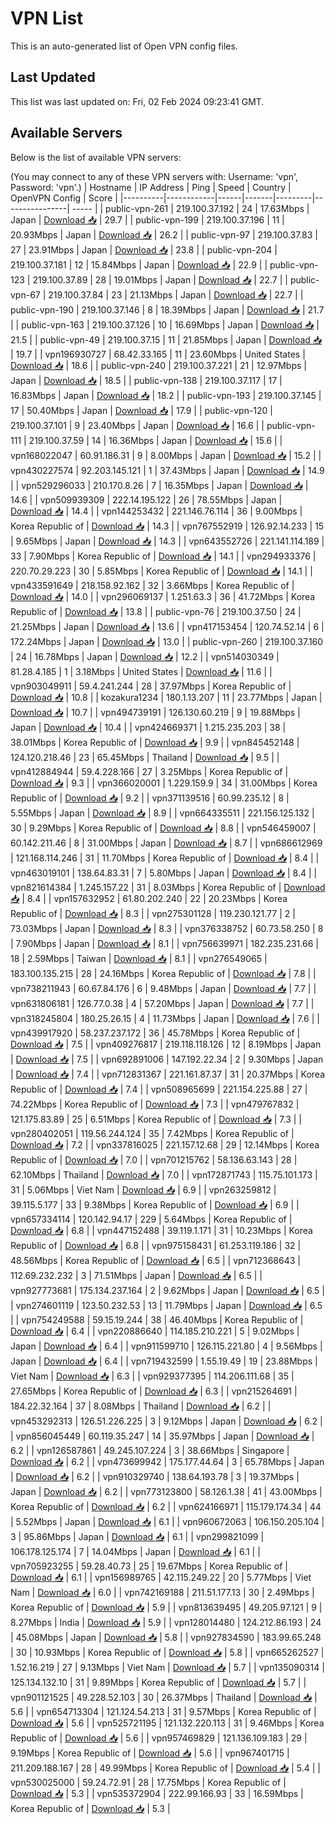 # VPN List

This is an auto-generated list of Open VPN config files.

## Last Updated

This list was last updated on: Fri, 02 Feb 2024 09:23:41 GMT.

## Available Servers

Below is the list of available VPN servers:

(You may connect to any of these VPN servers with: Username: 'vpn', Password: 'vpn'.)
| Hostname | IP Address | Ping | Speed | Country | OpenVPN Config | Score |
|----------|------------|------|-------|---------|----------------| ----- |
| public-vpn-261 | 219.100.37.192 | 24 | 17.63Mbps | Japan | [Download 📥](./configs/server_0_JP.ovpn) | 29.7 |
| public-vpn-199 | 219.100.37.196 | 11 | 20.93Mbps | Japan | [Download 📥](./configs/server_1_JP.ovpn) | 26.2 |
| public-vpn-97 | 219.100.37.83 | 27 | 23.91Mbps | Japan | [Download 📥](./configs/server_2_JP.ovpn) | 23.8 |
| public-vpn-204 | 219.100.37.181 | 12 | 15.84Mbps | Japan | [Download 📥](./configs/server_3_JP.ovpn) | 22.9 |
| public-vpn-123 | 219.100.37.89 | 28 | 19.01Mbps | Japan | [Download 📥](./configs/server_4_JP.ovpn) | 22.7 |
| public-vpn-67 | 219.100.37.84 | 23 | 21.13Mbps | Japan | [Download 📥](./configs/server_5_JP.ovpn) | 22.7 |
| public-vpn-190 | 219.100.37.146 | 8 | 18.39Mbps | Japan | [Download 📥](./configs/server_6_JP.ovpn) | 21.7 |
| public-vpn-163 | 219.100.37.126 | 10 | 16.69Mbps | Japan | [Download 📥](./configs/server_7_JP.ovpn) | 21.5 |
| public-vpn-49 | 219.100.37.15 | 11 | 21.85Mbps | Japan | [Download 📥](./configs/server_8_JP.ovpn) | 19.7 |
| vpn196930727 | 68.42.33.165 | 11 | 23.60Mbps | United States | [Download 📥](./configs/server_9_US.ovpn) | 18.6 |
| public-vpn-240 | 219.100.37.221 | 21 | 12.97Mbps | Japan | [Download 📥](./configs/server_10_JP.ovpn) | 18.5 |
| public-vpn-138 | 219.100.37.117 | 17 | 16.83Mbps | Japan | [Download 📥](./configs/server_11_JP.ovpn) | 18.2 |
| public-vpn-193 | 219.100.37.145 | 17 | 50.40Mbps | Japan | [Download 📥](./configs/server_12_JP.ovpn) | 17.9 |
| public-vpn-120 | 219.100.37.101 | 9 | 23.40Mbps | Japan | [Download 📥](./configs/server_13_JP.ovpn) | 16.6 |
| public-vpn-111 | 219.100.37.59 | 14 | 16.36Mbps | Japan | [Download 📥](./configs/server_14_JP.ovpn) | 15.6 |
| vpn168022047 | 60.91.186.31 | 9 | 8.00Mbps | Japan | [Download 📥](./configs/server_15_JP.ovpn) | 15.2 |
| vpn430227574 | 92.203.145.121 | 1 | 37.43Mbps | Japan | [Download 📥](./configs/server_16_JP.ovpn) | 14.9 |
| vpn529296033 | 210.170.8.26 | 7 | 16.35Mbps | Japan | [Download 📥](./configs/server_17_JP.ovpn) | 14.6 |
| vpn509939309 | 222.14.195.122 | 26 | 78.55Mbps | Japan | [Download 📥](./configs/server_18_JP.ovpn) | 14.4 |
| vpn144253432 | 221.146.76.114 | 36 | 9.00Mbps | Korea Republic of | [Download 📥](./configs/server_19_KR.ovpn) | 14.3 |
| vpn767552919 | 126.92.14.233 | 15 | 9.65Mbps | Japan | [Download 📥](./configs/server_20_JP.ovpn) | 14.3 |
| vpn643552726 | 221.141.114.189 | 33 | 7.90Mbps | Korea Republic of | [Download 📥](./configs/server_21_KR.ovpn) | 14.1 |
| vpn294933376 | 220.70.29.223 | 30 | 5.85Mbps | Korea Republic of | [Download 📥](./configs/server_22_KR.ovpn) | 14.1 |
| vpn433591649 | 218.158.92.162 | 32 | 3.66Mbps | Korea Republic of | [Download 📥](./configs/server_23_KR.ovpn) | 14.0 |
| vpn296069137 | 1.251.63.3 | 36 | 41.72Mbps | Korea Republic of | [Download 📥](./configs/server_24_KR.ovpn) | 13.8 |
| public-vpn-76 | 219.100.37.50 | 24 | 21.25Mbps | Japan | [Download 📥](./configs/server_25_JP.ovpn) | 13.6 |
| vpn417153454 | 120.74.52.14 | 6 | 172.24Mbps | Japan | [Download 📥](./configs/server_26_JP.ovpn) | 13.0 |
| public-vpn-260 | 219.100.37.160 | 24 | 16.78Mbps | Japan | [Download 📥](./configs/server_27_JP.ovpn) | 12.2 |
| vpn514030349 | 81.28.4.185 | 1 | 3.18Mbps | United States | [Download 📥](./configs/server_28_US.ovpn) | 11.6 |
| vpn903049911 | 59.4.241.244 | 28 | 37.97Mbps | Korea Republic of | [Download 📥](./configs/server_29_KR.ovpn) | 10.8 |
| kozakura1234 | 180.1.13.207 | 11 | 23.77Mbps | Japan | [Download 📥](./configs/server_30_JP.ovpn) | 10.7 |
| vpn494739191 | 126.130.60.219 | 9 | 19.88Mbps | Japan | [Download 📥](./configs/server_31_JP.ovpn) | 10.4 |
| vpn424669371 | 1.215.235.203 | 38 | 38.01Mbps | Korea Republic of | [Download 📥](./configs/server_32_KR.ovpn) | 9.9 |
| vpn845452148 | 124.120.218.46 | 23 | 65.45Mbps | Thailand | [Download 📥](./configs/server_33_TH.ovpn) | 9.5 |
| vpn412884944 | 59.4.228.166 | 27 | 3.25Mbps | Korea Republic of | [Download 📥](./configs/server_34_KR.ovpn) | 9.3 |
| vpn366020001 | 1.229.159.9 | 34 | 31.00Mbps | Korea Republic of | [Download 📥](./configs/server_35_KR.ovpn) | 9.2 |
| vpn371139516 | 60.99.235.12 | 8 | 5.55Mbps | Japan | [Download 📥](./configs/server_36_JP.ovpn) | 8.9 |
| vpn664335511 | 221.156.125.132 | 30 | 9.29Mbps | Korea Republic of | [Download 📥](./configs/server_37_KR.ovpn) | 8.8 |
| vpn546459007 | 60.142.211.46 | 8 | 31.00Mbps | Japan | [Download 📥](./configs/server_38_JP.ovpn) | 8.7 |
| vpn686612969 | 121.168.114.246 | 31 | 11.70Mbps | Korea Republic of | [Download 📥](./configs/server_39_KR.ovpn) | 8.4 |
| vpn463019101 | 138.64.83.31 | 7 | 5.80Mbps | Japan | [Download 📥](./configs/server_40_JP.ovpn) | 8.4 |
| vpn821614384 | 1.245.157.22 | 31 | 8.03Mbps | Korea Republic of | [Download 📥](./configs/server_41_KR.ovpn) | 8.4 |
| vpn157632952 | 61.80.202.240 | 22 | 20.23Mbps | Korea Republic of | [Download 📥](./configs/server_42_KR.ovpn) | 8.3 |
| vpn275301128 | 119.230.121.77 | 2 | 73.03Mbps | Japan | [Download 📥](./configs/server_43_JP.ovpn) | 8.3 |
| vpn376338752 | 60.73.58.250 | 8 | 7.90Mbps | Japan | [Download 📥](./configs/server_44_JP.ovpn) | 8.1 |
| vpn756639971 | 182.235.231.66 | 18 | 2.59Mbps | Taiwan | [Download 📥](./configs/server_45_TW.ovpn) | 8.1 |
| vpn276549065 | 183.100.135.215 | 28 | 24.16Mbps | Korea Republic of | [Download 📥](./configs/server_46_KR.ovpn) | 7.8 |
| vpn738211943 | 60.67.84.176 | 6 | 9.48Mbps | Japan | [Download 📥](./configs/server_47_JP.ovpn) | 7.7 |
| vpn631806181 | 126.77.0.38 | 4 | 57.20Mbps | Japan | [Download 📥](./configs/server_48_JP.ovpn) | 7.7 |
| vpn318245804 | 180.25.26.15 | 4 | 11.73Mbps | Japan | [Download 📥](./configs/server_49_JP.ovpn) | 7.6 |
| vpn439917920 | 58.237.237.172 | 36 | 45.78Mbps | Korea Republic of | [Download 📥](./configs/server_50_KR.ovpn) | 7.5 |
| vpn409276817 | 219.118.118.126 | 12 | 8.19Mbps | Japan | [Download 📥](./configs/server_51_JP.ovpn) | 7.5 |
| vpn692891006 | 147.192.22.34 | 2 | 9.30Mbps | Japan | [Download 📥](./configs/server_52_JP.ovpn) | 7.4 |
| vpn712831367 | 221.161.87.37 | 31 | 20.37Mbps | Korea Republic of | [Download 📥](./configs/server_53_KR.ovpn) | 7.4 |
| vpn508965699 | 221.154.225.88 | 27 | 74.22Mbps | Korea Republic of | [Download 📥](./configs/server_54_KR.ovpn) | 7.3 |
| vpn479767832 | 121.175.83.89 | 25 | 6.51Mbps | Korea Republic of | [Download 📥](./configs/server_55_KR.ovpn) | 7.3 |
| vpn280402051 | 119.56.244.124 | 35 | 7.42Mbps | Korea Republic of | [Download 📥](./configs/server_56_KR.ovpn) | 7.2 |
| vpn337816025 | 221.157.12.68 | 29 | 12.14Mbps | Korea Republic of | [Download 📥](./configs/server_57_KR.ovpn) | 7.0 |
| vpn701215762 | 58.136.63.143 | 28 | 62.10Mbps | Thailand | [Download 📥](./configs/server_58_TH.ovpn) | 7.0 |
| vpn172871743 | 115.75.101.173 | 31 | 5.06Mbps | Viet Nam | [Download 📥](./configs/server_59_VN.ovpn) | 6.9 |
| vpn263259812 | 39.115.5.177 | 33 | 9.38Mbps | Korea Republic of | [Download 📥](./configs/server_60_KR.ovpn) | 6.9 |
| vpn657334114 | 120.142.94.17 | 229 | 5.64Mbps | Korea Republic of | [Download 📥](./configs/server_61_KR.ovpn) | 6.8 |
| vpn447152488 | 39.119.1.171 | 31 | 10.23Mbps | Korea Republic of | [Download 📥](./configs/server_62_KR.ovpn) | 6.8 |
| vpn975158431 | 61.253.119.186 | 32 | 48.56Mbps | Korea Republic of | [Download 📥](./configs/server_63_KR.ovpn) | 6.5 |
| vpn712368643 | 112.69.232.232 | 3 | 71.51Mbps | Japan | [Download 📥](./configs/server_64_JP.ovpn) | 6.5 |
| vpn927773681 | 175.134.237.164 | 2 | 9.62Mbps | Japan | [Download 📥](./configs/server_65_JP.ovpn) | 6.5 |
| vpn274601119 | 123.50.232.53 | 13 | 11.79Mbps | Japan | [Download 📥](./configs/server_66_JP.ovpn) | 6.5 |
| vpn754249588 | 59.15.19.244 | 38 | 46.40Mbps | Korea Republic of | [Download 📥](./configs/server_67_KR.ovpn) | 6.4 |
| vpn220886640 | 114.185.210.221 | 5 | 9.02Mbps | Japan | [Download 📥](./configs/server_68_JP.ovpn) | 6.4 |
| vpn911599710 | 126.115.221.80 | 4 | 9.56Mbps | Japan | [Download 📥](./configs/server_69_JP.ovpn) | 6.4 |
| vpn719432599 | 1.55.19.49 | 19 | 23.88Mbps | Viet Nam | [Download 📥](./configs/server_70_VN.ovpn) | 6.3 |
| vpn929377395 | 114.206.111.68 | 35 | 27.65Mbps | Korea Republic of | [Download 📥](./configs/server_71_KR.ovpn) | 6.3 |
| vpn215264691 | 184.22.32.164 | 37 | 8.08Mbps | Thailand | [Download 📥](./configs/server_72_TH.ovpn) | 6.2 |
| vpn453292313 | 126.51.226.225 | 3 | 9.12Mbps | Japan | [Download 📥](./configs/server_73_JP.ovpn) | 6.2 |
| vpn856045449 | 60.119.35.247 | 14 | 35.97Mbps | Japan | [Download 📥](./configs/server_74_JP.ovpn) | 6.2 |
| vpn126587861 | 49.245.107.224 | 3 | 38.66Mbps | Singapore | [Download 📥](./configs/server_75_SG.ovpn) | 6.2 |
| vpn473699942 | 175.177.44.64 | 3 | 65.78Mbps | Japan | [Download 📥](./configs/server_76_JP.ovpn) | 6.2 |
| vpn910329740 | 138.64.193.78 | 3 | 19.37Mbps | Japan | [Download 📥](./configs/server_77_JP.ovpn) | 6.2 |
| vpn773123800 | 58.126.1.38 | 41 | 43.00Mbps | Korea Republic of | [Download 📥](./configs/server_78_KR.ovpn) | 6.2 |
| vpn624166971 | 115.179.174.34 | 44 | 5.52Mbps | Japan | [Download 📥](./configs/server_79_JP.ovpn) | 6.1 |
| vpn960672063 | 106.150.205.104 | 3 | 95.86Mbps | Japan | [Download 📥](./configs/server_80_JP.ovpn) | 6.1 |
| vpn299821099 | 106.178.125.174 | 7 | 14.04Mbps | Japan | [Download 📥](./configs/server_81_JP.ovpn) | 6.1 |
| vpn705923255 | 59.28.40.73 | 25 | 19.67Mbps | Korea Republic of | [Download 📥](./configs/server_82_KR.ovpn) | 6.1 |
| vpn156989765 | 42.115.249.22 | 20 | 5.77Mbps | Viet Nam | [Download 📥](./configs/server_83_VN.ovpn) | 6.0 |
| vpn742169188 | 211.51.177.13 | 30 | 2.49Mbps | Korea Republic of | [Download 📥](./configs/server_84_KR.ovpn) | 5.9 |
| vpn813639495 | 49.205.97.121 | 9 | 8.27Mbps | India | [Download 📥](./configs/server_85_IN.ovpn) | 5.9 |
| vpn128014480 | 124.212.86.193 | 24 | 45.08Mbps | Japan | [Download 📥](./configs/server_86_JP.ovpn) | 5.8 |
| vpn927834590 | 183.99.65.248 | 30 | 10.93Mbps | Korea Republic of | [Download 📥](./configs/server_87_KR.ovpn) | 5.8 |
| vpn665262527 | 1.52.16.219 | 27 | 9.13Mbps | Viet Nam | [Download 📥](./configs/server_88_VN.ovpn) | 5.7 |
| vpn135090314 | 125.134.132.10 | 31 | 9.89Mbps | Korea Republic of | [Download 📥](./configs/server_89_KR.ovpn) | 5.7 |
| vpn901121525 | 49.228.52.103 | 30 | 26.37Mbps | Thailand | [Download 📥](./configs/server_90_TH.ovpn) | 5.6 |
| vpn654713304 | 121.124.54.213 | 31 | 9.57Mbps | Korea Republic of | [Download 📥](./configs/server_91_KR.ovpn) | 5.6 |
| vpn525721195 | 121.132.220.113 | 31 | 9.46Mbps | Korea Republic of | [Download 📥](./configs/server_92_KR.ovpn) | 5.6 |
| vpn957469829 | 121.136.109.183 | 29 | 9.19Mbps | Korea Republic of | [Download 📥](./configs/server_93_KR.ovpn) | 5.6 |
| vpn967401715 | 211.209.188.167 | 28 | 49.99Mbps | Korea Republic of | [Download 📥](./configs/server_94_KR.ovpn) | 5.4 |
| vpn530025000 | 59.24.72.91 | 28 | 17.75Mbps | Korea Republic of | [Download 📥](./configs/server_95_KR.ovpn) | 5.3 |
| vpn535372904 | 222.99.166.93 | 33 | 16.59Mbps | Korea Republic of | [Download 📥](./configs/server_96_KR.ovpn) | 5.3 |
